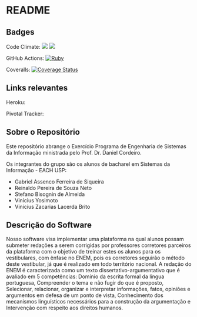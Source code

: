 # README


## Badges

Code Climate: <a href="https://codeclimate.com/github/psrei/EP-ESI/maintainability"><img src="https://api.codeclimate.com/v1/badges/d4cc1708e32fbec39335/maintainability" /></a> <a href="https://codeclimate.com/github/psrei/EP-ESI/test_coverage"><img src="https://api.codeclimate.com/v1/badges/d4cc1708e32fbec39335/test_coverage" /></a>

GitHub Actions: [![Ruby](https://github.com/psrei/EP-ESI/actions/workflows/main.yml/badge.svg)](https://github.com/psrei/EP-ESI/actions/workflows/main.yml)

Coveralls: [![Coverage Status](https://coveralls.io/repos/github/psrei/EP-ESI-GR1/badge.svg?branch=main)](https://coveralls.io/github/psrei/EP-ESI-GR1?branch=main)

## Links relevantes

Heroku:

Pivotal Tracker:

## Sobre o Repositório

Este repositório abrange o Exercício Programa de Engenharia de Sistemas da Informação ministrada pelo Prof. Dr. Daniel Cordeiro.

Os integrantes do grupo são os alunos de bacharel em Sistemas da Informação - EACH USP:

  - Gabriel Assenco Ferreira de Siqueira
  - Reinaldo Pereira de Souza Neto
  - Stefano Bisognin de Almeida
  - Vinicius Yosimoto
  - Vinicius Zacarias Lacerda Brito
    
 ## Descrição do Software
 
 Nosso software visa implementar uma plataforma na qual alunos possam submeter redações a serem corrigidas por professores corretores parceiros da plataforma com o 
 objetivo de treinar estes os alunos para os vestibulares, com ênfase no ENEM, pois os corretores seguirão o método deste vestibular, já que é realizado em todo
 território nacional. A redação do ENEM é caracterizada como um texto dissertativo-argumentativo que é avaliado em 5 competências: Domínio da escrita formal da língua
 portuguesa, Compreender o tema e não fugir do que é proposto, Selecionar, relacionar, organizar e interpretar informações, fatos, opiniões e argumentos em defesa de
 um ponto de vista, Conhecimento dos mecanismos linguísticos necessários para a construção da argumentação e Intervenção com respeito aos direitos humanos.
  
  
